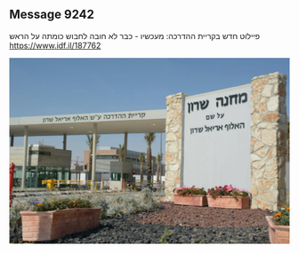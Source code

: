 ## Message 9242

פיילוט חדש בקריית ההדרכה:
מעכשיו - כבר לא חובה לחבוש כומתה על הראש
https://www.idf.il/187762

![Photo](./9242/9242_photo.jpg)
